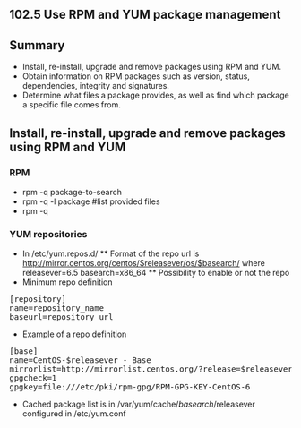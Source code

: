 102.5 Use RPM and YUM package management
----------------------------------------

Summary
-------

- Install, re-install, upgrade and remove packages using RPM and YUM.
- Obtain information on RPM packages such as version, status, dependencies, integrity and signatures.
- Determine what files a package provides, as well as find which package a specific file comes from.

Install, re-install, upgrade and remove packages using RPM and YUM
------------------------------------------------------------------

### RPM ###

* rpm -q package-to-search
* rpm -q -l package #list provided files
* rpm -q

### YUM repositories ###

* In /etc/yum.repos.d/
** Format of the repo url is
 http://mirror.centos.org/centos/$releasever/os/$basearch/
    where releasever=6.5
          basearch=x86_64
** Possibility to enable or not the repo
* Minimum repo definition
<pre>
[repository]
name=repository_name
baseurl=repository_url
</pre>
* Example of a repo definition
<pre>
[base]
name=CentOS-$releasever - Base
mirrorlist=http://mirrorlist.centos.org/?release=$releasever&arch=$basearch&repo=os
gpgcheck=1
gpgkey=file:///etc/pki/rpm-gpg/RPM-GPG-KEY-CentOS-6
</pre>
* Cached package list is in /var/yum/cache/$basearch/$releasever configured in /etc/yum.conf

